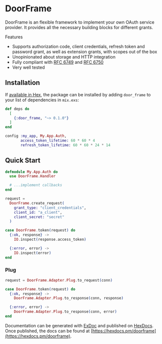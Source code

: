 # DoorFrame

DoorFrame is an flexible framework to implement your own OAuth service provider. It provides all the necessary building blocks for different grants.

Features

* Supports authorization code, client credentials, refresh token and password grant, as well as extension grants, with scopes out of the box
* Unopinionated about storage and HTTP integration
* Fully compliant with [RFC 6749](https://tools.ietf.org/html/rfc6749) and [RFC 6750](https://tools.ietf.org/html/rfc6750)
* Very well tested

## Installation

If [available in Hex](https://hex.pm/docs/publish), the package can be installed
by adding `door_frame` to your list of dependencies in `mix.exs`:

```elixir
def deps do
  [
    {:door_frame, "~> 0.1.0"}
  ]
end
```

```elixir
config :my_app, My.App.Auth,
       access_token_lifetime: 60 * 60 * 4
       refresh_token_lifetime: 60 * 60 * 24 * 14
```

## Quick Start

```elixir
defmodule My.App.Auth do
  use DoorFrame.Handler

  # ...implement callbacks
end
```

```elixir
request =
  DoorFrame.create_request(
    grant_type: "client_credentials",
    client_id: "a_client",
    client_secret: "secret"
  )

case DoorFrame.token(request) do
  {:ok, response} ->
    IO.inspect(response.access_token)

  {:error, error} ->
    IO.inspect(error)
end
```

### Plug

```elixir
request = DoorFrame.Adapter.Plug.to_request(conn)

case DoorFrame.token(request) do
  {:ok, response} ->
    DoorFrame.Adapter.Plug.to_response(conn, response)

  {:error, error} ->
    DoorFrame.Adapter.Plug.to_response(conn, error)
end
```

Documentation can be generated with [ExDoc](https://github.com/elixir-lang/ex_doc)
and published on [HexDocs](https://hexdocs.pm). Once published, the docs can
be found at [https://hexdocs.pm/doorframe](https://hexdocs.pm/doorframe).
